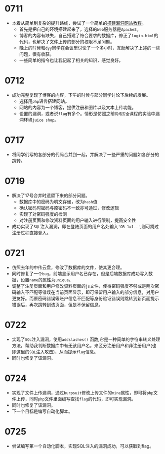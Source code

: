 # 0711

- 本着从简单到复杂的提升路线，尝试了一个简单的[搭建漏洞网站教程](https://blog.csdn.net/plant1234/article/details/121725088)。
    - 首先是把自己的环境搭建起来了，选择的`Web`服务器是`Apache2`。
    - 博客的内容有缺失，自己搭建了符合要求的数据库，修正了`login.html`的代码，也解决了文件上传的部分的权限不足问题。
    - 晚上的时候和`dyy`同学在会议里讨论了一个多小时，互助解决了上述的一些问题，很有收获。
    - 一些简单的指令也让我记起了相关的知识，感觉良好。

# 0712

- 成功完整复现了博客的内容，下午的时候与部分同学讨论下后续的发展。
    - 选择用`php`语言搭建网站。
    - 网站的内容为一个博客，提供注册和图片以及文本上传功能。
    - 设置的漏洞，或者说`flag`有多个。情形是仿照之前`网络安全`课程的实验中漏洞环境`juice shop`。
 
# 0717

- 将同学们写的各部分的代码合并到一起，并解决了一些严重的问题如各部分的跳转。

# 0719
- 解决了17号合并时遗留下来的部分问题。
    - 数据库中的密码为明文存储，改为`hash`值
    - 确认密码时密码与原密码不一致亦可通过，修改逻辑
    - 实现了对密码强度的检测
    - 对注册页面和修改资料页面的用户输入进行限制，提高安全性
- 成功实现了`SQL`注入漏洞，即在登陆页面的用户名处输入`'OR 1=1--'`,则可跳过注册过程直接登入。

# 0721
- 仿照去年的中传云盘，修改了数据库的文件，使其更合理。
- 同时修复了一个`bug`，前端显示用户名已存在，但是后端数据库成功写入数据，设置`name`的属性为`unique`。
- 调整了注册页面和用户修改资料页面的`js`文件，使得密码强度不够或是两次密码输入不匹配等错误在当前页面显示，即可保留用户输入的部分信息，对用户更友好。而原密码错误等账户信息不匹配等身份验证错误则跳转到新页面提示错误后，再次跳转到该页面，但是不保留信息。

# 0722
- 实现了`SQL`注入漏洞，使用`addslashes()` 函数,它是一种简单的字符串转义处理方法，帮助我判断数据库中有无该用户名，来区分注册用户和非注册用户(也即这里的`SQL`注入攻击)，从而提示`flag`信息。
- 同时也修复了该漏洞。

# 0724
- 实现了文件上传漏洞，通过`burpsuit`修改上传文件的`mine`属性，即可将`php`文件上传，同时`php`文件里面编写查找`flag`的代码，即可实现漏洞。
- 同时也修复了该漏洞。
- 下一个目标是编写自动化脚本。

# 0725
- 尝试编写第一个自动化脚本，实现SQL注入的漏洞成功，可以获取到flag。
